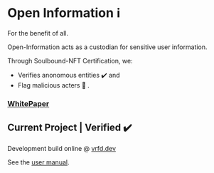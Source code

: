 # Open Information ℹ️

For the benefit of all.

Open-Information acts as a custodian for sensitive user information.

Through Soulbound-NFT Certification, we:
- Verifies anonomous entities ✔️ and
- Flag malicious acters  🚩 . 

### [WhitePaper](https://open-info.gitbook.io/oi-whitepaper/)

## Current Project | Verified ✔️

Development build online @ [vrfd.dev](https://vrfd.dev)

See the [user manual](https://open-info.gitbook.io/verified-app/).

